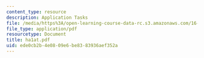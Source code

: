 ```yaml
---
content_type: resource
description: Application Tasks
file: /media/https%3A/open-learning-course-data-rc.s3.amazonaws.com/16-20-structural-mechanics-fall-2002/ede0cb2b4e0809e6be8383936aef352a_ha1at.pdf
file_type: application/pdf
resourcetype: Document
title: ha1at.pdf
uid: ede0cb2b-4e08-09e6-be83-83936aef352a
---
```

